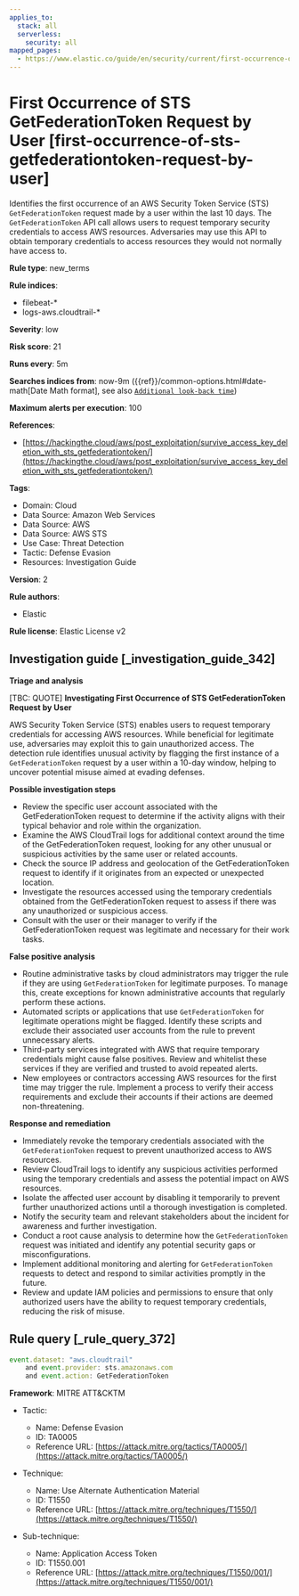 ```yaml
---
applies_to:
  stack: all
  serverless:
    security: all
mapped_pages:
  - https://www.elastic.co/guide/en/security/current/first-occurrence-of-sts-getfederationtoken-request-by-user.html
---
```


# First Occurrence of STS GetFederationToken Request by User [first-occurrence-of-sts-getfederationtoken-request-by-user]

Identifies the first occurrence of an AWS Security Token Service (STS) `GetFederationToken` request made by a user within the last 10 days. The `GetFederationToken` API call allows users to request temporary security credentials to access AWS resources. Adversaries may use this API to obtain temporary credentials to access resources they would not normally have access to.

**Rule type**: new_terms

**Rule indices**:

* filebeat-*
* logs-aws.cloudtrail-*

**Severity**: low

**Risk score**: 21

**Runs every**: 5m

**Searches indices from**: now-9m ({{ref}}/common-options.html#date-math[Date Math format], see also [`Additional look-back time`](docs-content://solutions/security/detect-and-alert/create-detection-rule.md#rule-schedule))

**Maximum alerts per execution**: 100

**References**:

* [https://hackingthe.cloud/aws/post_exploitation/survive_access_key_deletion_with_sts_getfederationtoken/](https://hackingthe.cloud/aws/post_exploitation/survive_access_key_deletion_with_sts_getfederationtoken/)

**Tags**:

* Domain: Cloud
* Data Source: Amazon Web Services
* Data Source: AWS
* Data Source: AWS STS
* Use Case: Threat Detection
* Tactic: Defense Evasion
* Resources: Investigation Guide

**Version**: 2

**Rule authors**:

* Elastic

**Rule license**: Elastic License v2

## Investigation guide [_investigation_guide_342]

**Triage and analysis**

[TBC: QUOTE]
**Investigating First Occurrence of STS GetFederationToken Request by User**

AWS Security Token Service (STS) enables users to request temporary credentials for accessing AWS resources. While beneficial for legitimate use, adversaries may exploit this to gain unauthorized access. The detection rule identifies unusual activity by flagging the first instance of a `GetFederationToken` request by a user within a 10-day window, helping to uncover potential misuse aimed at evading defenses.

**Possible investigation steps**

* Review the specific user account associated with the GetFederationToken request to determine if the activity aligns with their typical behavior and role within the organization.
* Examine the AWS CloudTrail logs for additional context around the time of the GetFederationToken request, looking for any other unusual or suspicious activities by the same user or related accounts.
* Check the source IP address and geolocation of the GetFederationToken request to identify if it originates from an expected or unexpected location.
* Investigate the resources accessed using the temporary credentials obtained from the GetFederationToken request to assess if there was any unauthorized or suspicious access.
* Consult with the user or their manager to verify if the GetFederationToken request was legitimate and necessary for their work tasks.

**False positive analysis**

* Routine administrative tasks by cloud administrators may trigger the rule if they are using `GetFederationToken` for legitimate purposes. To manage this, create exceptions for known administrative accounts that regularly perform these actions.
* Automated scripts or applications that use `GetFederationToken` for legitimate operations might be flagged. Identify these scripts and exclude their associated user accounts from the rule to prevent unnecessary alerts.
* Third-party services integrated with AWS that require temporary credentials might cause false positives. Review and whitelist these services if they are verified and trusted to avoid repeated alerts.
* New employees or contractors accessing AWS resources for the first time may trigger the rule. Implement a process to verify their access requirements and exclude their accounts if their actions are deemed non-threatening.

**Response and remediation**

* Immediately revoke the temporary credentials associated with the `GetFederationToken` request to prevent unauthorized access to AWS resources.
* Review CloudTrail logs to identify any suspicious activities performed using the temporary credentials and assess the potential impact on AWS resources.
* Isolate the affected user account by disabling it temporarily to prevent further unauthorized actions until a thorough investigation is completed.
* Notify the security team and relevant stakeholders about the incident for awareness and further investigation.
* Conduct a root cause analysis to determine how the `GetFederationToken` request was initiated and identify any potential security gaps or misconfigurations.
* Implement additional monitoring and alerting for `GetFederationToken` requests to detect and respond to similar activities promptly in the future.
* Review and update IAM policies and permissions to ensure that only authorized users have the ability to request temporary credentials, reducing the risk of misuse.


## Rule query [_rule_query_372]

```js
event.dataset: "aws.cloudtrail"
    and event.provider: sts.amazonaws.com
    and event.action: GetFederationToken
```

**Framework**: MITRE ATT&CKTM

* Tactic:

    * Name: Defense Evasion
    * ID: TA0005
    * Reference URL: [https://attack.mitre.org/tactics/TA0005/](https://attack.mitre.org/tactics/TA0005/)

* Technique:

    * Name: Use Alternate Authentication Material
    * ID: T1550
    * Reference URL: [https://attack.mitre.org/techniques/T1550/](https://attack.mitre.org/techniques/T1550/)

* Sub-technique:

    * Name: Application Access Token
    * ID: T1550.001
    * Reference URL: [https://attack.mitre.org/techniques/T1550/001/](https://attack.mitre.org/techniques/T1550/001/)



